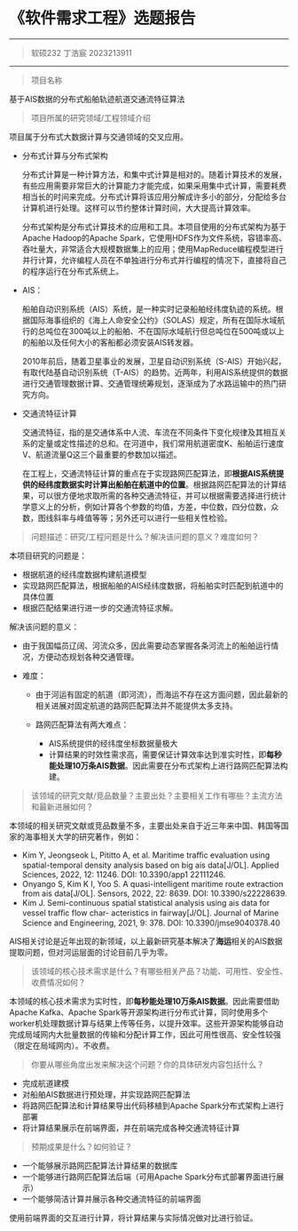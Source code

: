 # 《软件需求工程》选题报告

---

>   软硕232 丁浩宸 2023213911

---

>   项目名称

基于AIS数据的分布式船舶轨迹航道交通流特征算法



>   项目所属的研究领域/工程领域介绍

项目属于分布式大数据计算与交通领域的交叉应用。

-   分布式计算与分布式架构

    分布式计算是一种计算方法，和集中式计算是相对的。随着计算技术的发展，有些应用需要非常巨大的计算能力才能完成，如果采用集中式计算，需要耗费相当长的时间来完成。分布式计算将该应用分解成许多小的部分，分配给多台计算机进行处理。这样可以节约整体计算时间，大大提高计算效率。

    分布式架构是分布式计算技术的应用和工具。本项目使用的分布式架构为基于Apache Hadoop的Apache Spark，它使用HDFS作为文件系统，容错率高、吞吐量大，非常适合大规模数据集上的应用；使用MapReduce编程模型进行并行计算，允许编程人员在不单独进行分布式并行编程的情况下，直接将自己的程序运行在分布式系统上。

-   AIS：

    船舶自动识别系统（AIS）系统，是一种实时记录船舶经纬度轨迹的系统。根据国际海事组织的《海上人命安全公约》（SOLAS）规定，所有在国际水域航行的总吨位在300吨以上的船舶、不在国际水域航行但总吨位在500吨或以上的船舶以及任何大小的客船都必须安装AIS转发器。

    2010年前后，随着卫星事业的发展，卫星自动识别系统（S-AIS）开始兴起，有取代陆基自动识别系统（T-AIS）的趋势。近两年，利用AIS系统提供的数据进行交通管理数据计算、交通管理统筹规划，逐渐成为了水路运输中的热门研究方向。

-   交通流特征计算

    交通流特征，指的是交通体系中人流、车流在不同条件下变化规律及其相互关系的定量或定性描述的总和。在河道中，我们常用航道密度K、船舶运行速度V、航道流量Q这三个最重要的参数加以描述。

    在工程上，交通流特征计算的重点在于实现路网匹配算法，即**根据AIS系统提供的经纬度数据实时计算出船舶在航道中的位置**。根据路网匹配算法的计算结果，可以很方便地求取所需的各种交通流特征，并可以根据需要选择进行统计学意义上的分析，例如计算各个参数的均值，方差，中位数，四分位数，众数，图线斜率与峰值等等；另外还可以进行一些相关性检验。



>   问题描述：研究/工程问题是什么？解决该问题的意义？难度如何？

本项目研究的问题是：

-   根据航道的经纬度数据构建航道模型
-   实现路网匹配算法，根据船舶的AIS经纬度数据，将船舶实时匹配到航道中的具体位置
-   根据匹配结果进行进一步的交通流特征求解。

解决该问题的意义：

-   由于我国幅员辽阔、河流众多，因此需要动态掌握各条河流上的船舶运行情况，方便动态规划各种交通管理。

-   难度：

    -   由于河运有固定的航道（即河流），而海运不存在这方面问题，因此最新的相关进展对固定航道的路网匹配算法并不能提供太多支持。

    -   路网匹配算法有两大难点：

        -   AIS系统提供的经纬度坐标数据量极大
        -   计算结果的时效性需求高，需要保证计算效率达到准实时性，即**每秒能处理10万条AIS数据**。因此需要在分布式架构上进行路网匹配算法构建。

        

>   该领域的研究文献/竞品数量？主要出处？主要相关工作有哪些？主流方法和最新进展如何？

本领域的相关研究文献或竞品数量不多，主要出处来自于近三年来中国、韩国等国家的海事相关大学的研究著作，例如：

-   Kim Y, Jeongseok L, Pititto A, et al. Maritime traﬀic evaluation using spatial-temporal density
    analysis based on big ais data[J/OL]. Applied Sciences, 2022, 12: 11246. DOI: 10.3390/app1
    22111246.
-   Onyango S, Kim K I, Yoo S. A quasi-intelligent maritime route extraction from ais data[J/OL].
    Sensors, 2022, 22: 8639. DOI: 10.3390/s22228639.
-   Kim J. Semi-continuous spatial statistical analysis using ais data for vessel traﬀic flow char-
    acteristics in fairway[J/OL]. Journal of Marine Science and Engineering, 2021, 9: 378. DOI:
    10.3390/jmse9040378.40

AIS相关讨论是近年出现的新领域，以上最新研究基本解决了**海运**相关的AIS数据提取问题，但对河运层面的讨论目前几乎为零。



>   该领域的核心技术需求是什么？有哪些相关产品？功能、可用性、安全性、收费情况如何？

本领域的核心技术需求为实时性，即**每秒能处理10万条AIS数据**。因此需要借助Apache Kafka、Apache Spark等开源架构进行分布式计算，同时使用多个worker机处理数据计算与结果上传等任务，以提升效率。这些开源架构能够自动完成局域网内大批量数据的传输和分配计算工作，因此可用性很高、安全性较强（限定在局域网内）。不收费。



>   你要从哪些角度出发来解决这个问题？你的具体研发内容包括什么？

-   完成航道建模
-   对船舶AIS数据进行预处理，并实现路网匹配算法
-   将路网匹配算法和计算结果导出代码移植到Apache Spark分布式架构上进行部署
-   将计算结果展示在前端界面，并在前端完成各种交通流特征计算



>   预期成果是什么？如何验证？

-   一个能够展示路网匹配算法计算结果的数据库
-   一个能够进行路网匹配算法后端（可用Apache Spark分布式部署界面进行展示）
-   一个能够简洁计算并展示各种交通流特征的前端界面

使用前端界面的交互进行计算，将计算结果与实际情况做对比进行验证。